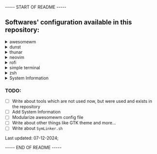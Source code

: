 ----- START OF README -----



## Softwares' configuration available in this repository:
<details>
<summary>awesomewm</summary>

[**awesomewm**](https://awesomewm.org/) is a highly configurable and fast tiling window manager. Configuration is done via **lua** language.

Using slightly modified **vertex** theme from [here](https://github.com/lcpz/awesome-copycats) with some awesome keybindings.
</details>

<details>
<summary>dunst</summary>

[**dunst**](https://dunst-project.org/) is a lightweight and customizable notification daemon.

Configured to look simple and neat.

</details>

<details>
<summary>thunar</summary>

[**thunar**](https://docs.xfce.org/xfce/thunar/start) is a modern file manager, designed for the Xfce Desktop Environment but works fine on every wm I tried.

Custom actions:
- **Create Archive**:
    Create an archive in 7z format
- **Extract Archive**:
    Extract archive(s)
- **Create Archive(zip)**:
    Create an archive in zip format
- **Extract to**:
    Extract the archive to its own folder

</details>

<details>
<summary>neovim</summary>
    
[**neovim**](https://neovim.io) is a hyperextensible **Vim-based** text editor. This is the solution I prefer for writing and managing all my code and configuration files. Even this README is written using neovim.

> [!NOTE]
> Auto-completion is disabled by default, enable it via <kbd>&lt;leader&gt;nt</kbd>

Plugins:
- **lazy.nvim**:
    For managing plugins
- **catppuccin**:
    For theming
- **cmp-nvim-lsp**:
    nvim-cmp source for built-in LSP client
- **Comment.nvim**:
    For quickly commenting code
- **mason.nvim**:
    For managing LSP servers. DAP, linters and formatters can also be managed through this
- **mason-lspconfig.nvim**:
    Extension to mason.nvim for lspconfig
- **nvim-autopairs**:
    For automatically pairing brackets, braces, quotes and more
- **nvim-cmp**:
    For autocomplete
- **nvim-colorizer**:
    For coloring hex-codes and more
- **nvim-lspconfig**:
    For managing LSP servers easily
- **nvim-treesitter**:
    For syntax highlighting
- **plenary.nvim**:
    Dependency for many cool plugins
- **telescope.nvim**:
    For jumping from one place to another easily
- **telescope-undo.nvim**:
    For good undo-ing integrated with telescope.nvim

</details>

<details>
<summary>rofi</summary>

**rofi** is used as application launcher, and so much more.

Using theme designed by (adi1090x)[https://github.com/adi1090x/rofi] with some modifications. And dracula.rasi.

Required by several scripts too.

</details>

<details>
<summary>simple terminal</summary>

**simple terminal** is a simple terminal implementation for X. It does what a terminal should do. It is written in C, and can be extended by patches. Several patches are applied and I do not remember all of them to list here.

</details>

<details>
<summary>zsh</summary>

**zsh** or **Z shell** is used as an alternative to bash. It offers some awesome features. **prezto** framework is used for managing zsh configuration. Current theme is **kylewest**.

Several helpful aliases and so much more is set in `zshrc`.

</details>

<details>
<summary>System Information</summary>

TODO

</details>

### TODO:
- [ ] Write about tools which are not used now, but were used and exists in the repository
- [ ] Add System Information
- [ ] Modularize awesomewm config file
- [ ] Write about other things like GTK theme and more...
- [ ] Write about `SymLinker.sh`

Last updated: 07-12-2024;



----- END OF README -----
